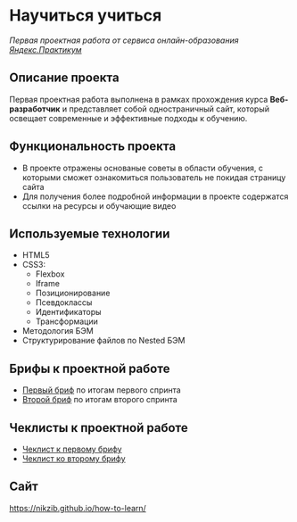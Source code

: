 # Научиться учиться

_Первая проектная работа от сервиса онлайн-образования [Яндекс.Практикум](https://practicum.yandex.ru/)_

## Описание проекта

Первая проектная работа выполнена в рамках прохождения курса **Веб-разработчик** и представляет собой одностраничный сайт, который освещает современные и эффективные подходы к обучению.

## Функциональность проекта

- В проекте отражены основаные советы в области обучения, с которыми сможет ознакомиться пользователь не покидая страницу сайта
- Для получения более подробной информации в проекте содержатся ссылки на ресурсы и обучающие видео

## Используемые технологии

- HTML5
- CSS3:
  - Flexbox
  - Iframe
  - Позиционирование
  - Псевдоклассы
  - Идентификаторы
  - Трансформации
- Методология БЭМ
- Структурирование файлов по Nested БЭМ

## Брифы к проектной работе

- [Первый бриф](https://code.s3.yandex.net/web-developer/project-1/sprint-1-brief.pdf) по итогам первого спринта
- [Второй бриф](https://code.s3.yandex.net/web-developer/project-1/sprint-2-brief.pdf) по итогам второго спринта

## Чеклисты к проектной работе

- [Чеклист к первому брифу](https://code.s3.yandex.net/web-developer/checklists-pdf/new-program/checklist-1.pdf)
- [Чеклист ко второму брифу](https://code.s3.yandex.net/web-developer/checklists-pdf/new-program/checklist-2.pdf)

## Сайт

https://nikzib.github.io/how-to-learn/
